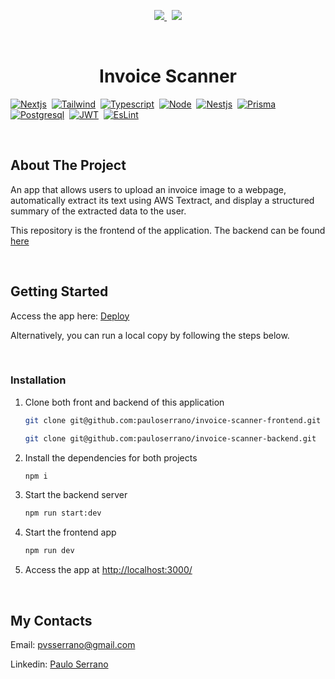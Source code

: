 <p align="center">
  <a href="mailto:pvsserrano@gmail.com">
    <img src="https://img.shields.io/badge/Gmail-D14836?style=for-the-badge&logo=gmail&logoColor=white" />        
  </a>&nbsp;
  <a href="https://www.linkedin.com/in/pvsserrano/">
    <img src="https://img.shields.io/badge/linkedin-%230077B5.svg?&style=for-the-badge&logo=linkedin&logoColor=white" />
  </a>
</p>

<br />
<div align="center">

  <!-- PROJECT LOGO -->
  <!--
  <a href="https://github.com/github_username/repo_name">
    <img src="images/logo.png" alt="Logo" width="80" height="80">
  </a>
  -->

  <h1>Invoice Scanner</h1>
</div>

<!-- TECHS -->

[![Nextjs][Nextjs-badge]][Nextjs-url]&nbsp;
[![Tailwind][Tailwind-badge]][Tailwind-url]&nbsp;
[![Typescript][Typescript-badge]][Typescript-url]&nbsp;
[![Node][Node-badge]][Node-url]&nbsp;
[![Nestjs][Nestjs-badge]][Nestjs-url]&nbsp;
[![Prisma][Prisma-badge]][Prisma-url]&nbsp;
[![Postgresql][Postgresql-badge]][Postgresql-url]&nbsp;
[![JWT][JWT-badge]][JWT-url]&nbsp;
[![EsLint][EsLint-badge]][EsLint-url]&nbsp;

<br />

<!-- ABOUT -->

## About The Project

An app that allows users to upload an invoice image to a webpage, automatically extract its text using AWS Textract, and display a structured summary of the extracted data to the user.

This repository is the frontend of the application. The backend can be found [here](https://github.com/pauloserrano/invoice-scanner-backend)

<br />

<!-- GETTING STARTED -->

## Getting Started

Access the app here: [Deploy]()

Alternatively, you can run a local copy by following the steps below.

<br />

### Installation

1. Clone both front and backend of this application

   ```sh
   git clone git@github.com:pauloserrano/invoice-scanner-frontend.git

   git clone git@github.com:pauloserrano/invoice-scanner-backend.git
   ```

2. Install the dependencies for both projects
   ```sh
   npm i
   ```
3. Start the backend server
   ```sh
   npm run start:dev
   ```
4. Start the frontend app
   ```sh
   npm run dev
   ```
5. Access the app at [http://localhost:3000/](http://localhost:3000/)

<br />

<!-- CONTACT -->

## My Contacts

Email: [pvsserrano@gmail.com](mailto:pvsserrano@gmail.com)

Linkedin: [Paulo Serrano](https://www.linkedin.com/in/pvsserrano/)

<!-- MARKDOWN LINKS & IMAGES -->
<!-- https://www.markdownguide.org/basic-syntax/#reference-style-links -->

[Typescript-badge]: https://img.shields.io/badge/typescript-%23007ACC.svg?style=for-the-badge&logo=typescript&logoColor=white
[Typescript-url]: https://www.typescriptlang.org/
[EsLint-badge]: https://img.shields.io/badge/ESLint-4B3263?style=for-the-badge&logo=eslint&logoColor=white
[EsLint-url]: https://eslint.org/
[Sass-badge]: https://img.shields.io/badge/SASS-hotpink.svg?style=for-the-badge&logo=SASS&logoColor=white
[Sass-url]: https://sass-lang.com/
[Angular-badge]: https://img.shields.io/badge/angular-%23DD0031.svg?style=for-the-badge&logo=angular&logoColor=white
[Angular-url]: https://angular.io/
[Node-badge]: https://img.shields.io/badge/node.js-6DA55F?style=for-the-badge&logo=node.js&logoColor=white
[Node-url]: https://nodejs.org/
[Nextjs-badge]: https://img.shields.io/badge/Next-black?style=for-the-badge&logo=next.js&logoColor=white
[Nextjs-url]: https://nextjs.org/
[Tailwind-badge]: https://img.shields.io/badge/tailwindcss-%2338B2AC.svg?style=for-the-badge&logo=tailwind-css&logoColor=white
[Tailwind-url]: https://tailwindcss.com/
[Prisma-badge]: https://img.shields.io/badge/Prisma-3982CE?style=for-the-badge&logo=Prisma&logoColor=white
[Prisma-url]: https://www.prisma.io/
[Postgresql-badge]: https://img.shields.io/badge/postgres-%23316192.svg?style=for-the-badge&logo=postgresql&logoColor=white
[Postgresql-url]: https://www.postgresql.org/
[Nestjs-badge]: https://img.shields.io/badge/nestjs-%23E0234E.svg?style=for-the-badge&logo=nestjs&logoColor=white
[Nestjs-url]: https://nestjs.com/
[JWT-badge]: https://img.shields.io/badge/JWT-black?style=for-the-badge&logo=JSON%20web%20tokens
[JWT-url]: https://jwt.io/
